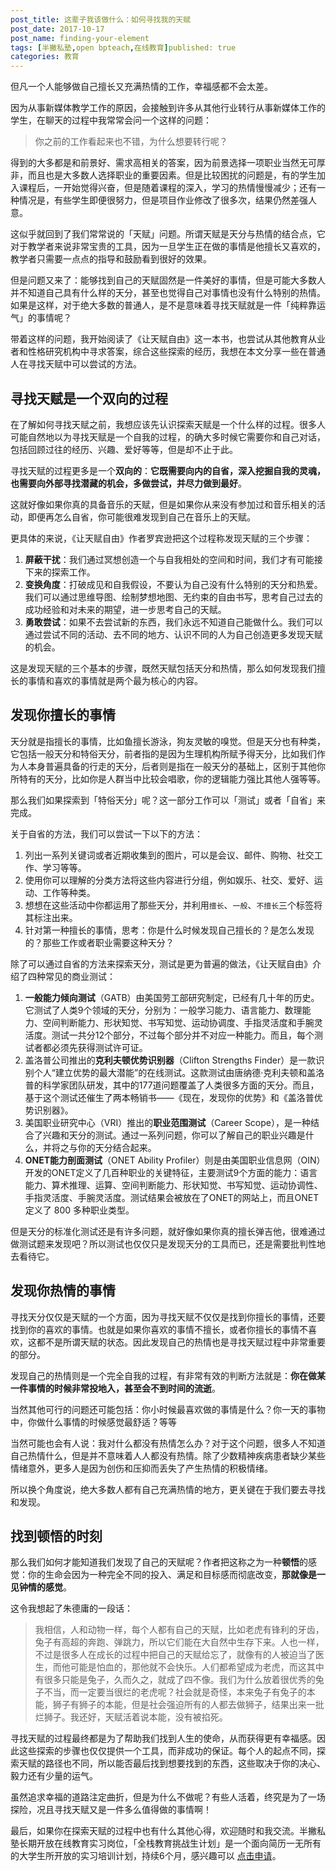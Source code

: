 ```yaml
---
post_title: 这辈子我该做什么：如何寻找我的天赋
post_date: 2017-10-17
post_name: finding-your-element
tags: [半撇私塾,open bpteach,在线教育]published: true
categories: 教育
---
```


但凡一个人能够做自己擅长又充满热情的工作，幸福感都不会太差。

因为从事新媒体教学工作的原因，会接触到许多从其他行业转行从事新媒体工作的学生，在聊天的过程中我常常会问一个这样的问题：

> 你之前的工作看起来也不错，为什么想要转行呢？

得到的大多都是和前景好、需求高相关的答案，因为前景选择一项职业当然无可厚非，而且也是大多数人选择职业的重要因素。但是比较困扰的问题是，有的学生加入课程后，一开始觉得兴奋，但是随着课程的深入，学习的热情慢慢减少；还有一种情况是，有些学生即便很努力，但是项目作业修改了很多次，结果仍然差强人意。

这似乎就回到了我们常常说的「天赋」问题。所谓天赋是天分与热情的结合点，它对于教学者来说非常宝贵的工具，因为一旦学生正在做的事情是他擅长又喜欢的，教学者只需要一点点的指导和鼓励看到很好的效果。

但是问题又来了：能够找到自己的天赋固然是一件美好的事情，但是可能大多数人并不知道自己具有什么样的天分，甚至也觉得自己对事情也没有什么特别的热情。如果是这样，对于绝大多数的普通人，是不是意味着寻找天赋就是一件「纯粹靠运气」的事情呢？

带着这样的问题，我开始阅读了《让天赋自由》这一本书，也尝试从其他教育从业者和性格研究机构中寻求答案，综合这些探索的经历，我想在本文分享一些在普通人在寻找天赋中可以尝试的方法。

## 寻找天赋是一个双向的过程

在了解如何寻找天赋之前，我想应该先认识探索天赋是一个什么样的过程。很多人可能自然地以为寻找天赋是一个自我的过程，的确大多时候它需要你和自己对话，包括回顾过往的经历、兴趣、爱好等等，但是却不止于此。

寻找天赋的过程更多是一个**双向的**：**它既需要向内的自省，深入挖掘自我的灵魂，也需要向外部寻找潜藏的机会，多做尝试，并尽力做到最好**。

这就好像如果你真的具备音乐的天赋，但是如果你从来没有参加过和音乐相关的活动，即便再怎么自省，你可能很难发现到自己在音乐上的天赋。

更具体的来说，《让天赋自由》作者罗宾逊把这个过程称发现天赋的三个步骤：

1. **屏蔽干扰**：我们通过冥想创造一个与自我相处的空间和时间，我们才有可能接下来的探索工作。
2. **变换角度**：打破成见和自我假设，不要认为自己没有什么特别的天分和热爱。我们可以通过思维导图、绘制梦想地图、无约束的自由书写，思考自己过去的成功经验和对未来的期望，进一步思考自己的天赋。
3. **勇敢尝试**：如果不去尝试新的东西，我们永远不知道自己能做什么。我们可以通过尝试不同的活动、去不同的地方、认识不同的人为自己创造更多发现天赋的机会。

这是发现天赋的三个基本的步骤，既然天赋包括天分和热情，那么如何发现我们擅长的事情和喜欢的事情就是两个最为核心的内容。

## 发现你擅长的事情

天分就是指擅长的事情，比如鱼擅长游泳，狗友灵敏的嗅觉。但是天分也有种类，它包括一般天分和特俗天分，前者指的是因为生理机构所赋予得天分，比如我们作为人本身普遍具备的行走的天分，后者则是指在一般天分的基础上，区别于其他你所特有的天分，比如你是人群当中比较会唱歌，你的逻辑能力强比其他人强等等。

那么我们如果探索到「特俗天分」呢？这一部分工作可以「测试」或者「自省」来完成。

关于自省的方法，我们可以尝试一下以下的方法：

1. 列出一系列关键词或者近期收集到的图片，可以是会议、邮件、购物、社交工作、学习等等。
2. 使用你可以理解的分类方法将这些内容进行分组，例如娱乐、社交、爱好、运动、工作等种类。
3. 想想在这些活动中你都运用了那些天分，并利用`擅长`、`一般`、`不擅长`三个标签将其标注出来。
4. 针对第一种擅长的事情，思考：你是什么时候发现自己擅长的？是怎么发现的？那些工作或者职业需要这种天分？

除了可以通过自省的方法来探索天分，测试是更为普遍的做法，《让天赋自由》介绍了四种常见的商业测试：

1. **一般能力倾向测试**（GATB）由美国劳工部研究制定，已经有几十年的历史。它测试了人类9个领域的天分，分别为：一般学习能力、语言能力、数理能力、空间判断能力、形状知觉、书写知觉、运动协调度、手指灵活度和手腕灵活度。测试一共分12个部分，不过每个部分并不对应一种能力。而且，每个测试者都必须先获得测试许可证。
2. 盖洛普公司推出的**克利夫顿优势识别器**（Clifton Strengths Finder）是一款识别个人“建立优势的最大潜能”的在线测试。这款测试由唐纳德·克利夫顿和盖洛普的科学家团队研发，其中的177道问题覆盖了人类很多方面的天分。而且，基于这个测试还催生了两本畅销书——《现在，发现你的优势》和《盖洛普优势识别器》。
3. 美国职业研究中心（VRI）推出的**职业范围测试**（Career Scope），是一种结合了兴趣和天分的测试。通过一系列问题，你可以了解自己的职业兴趣是什么，并将之与你的天分结合起来。
4. **ONET能力剖面测试**（ONET Ability Profiler）则是由美国职业信息网（OIN）开发的ONET定义了几百种职业的关键特征，主要测试9个方面的能力：语言能力、算术推理、运算、空间判断能力、形状知觉、书写知觉、运动协调性、手指灵活度、手腕灵活度。测试结果会被放在了ONET的网站上，而且ONET定义了 800 多种职业类型。

但是天分的标准化测试还是有许多问题，就好像如果你真的擅长弹吉他，很难通过做测试题来发现吧？所以测试也仅仅只是发现天分的工具而已，还是需要批判性地去看待它。

## 发现你热情的事情

寻找天分仅仅是天赋的一个方面，因为寻找天赋不仅仅是找到你擅长的事情，还要找到你的喜欢的事情。也就是如果你喜欢的事情不擅长，或者你擅长的事情不喜欢，这都不是所谓天赋的状态。因此发现自己的热情也是寻找天赋过程中非常重要的部分。

发现自己的热情则是一个完全自我的过程，有非常有效的判断方法就是：**你在做某一件事情的时候非常投地入，甚至会不到时间的流逝**。

当然其他可行的问题还可能包括：你小时候最喜欢做的事情是什么？你一天的事物中，你做什么事情的时候感觉最舒适？等等

当然可能也会有人说：我对什么都没有热情怎么办？对于这个问题，很多人不知道自己热情什么，但是并不意味着人人都没有热情。除了少数精神疾病患者缺少某些情绪意外，更多人是因为创伤和压抑而丢失了产生热情的积极情绪。

所以换个角度说，绝大多数人都有自己充满热情的地方，更关键在于我们要去寻找和发现。

## 找到顿悟的时刻

那么我们如何才能知道我们发现了自己的天赋呢？作者把这称之为一种**顿悟**的感觉：你的生命会因为一种完全不同的投入、满足和目标感而彻底改变，**那就像是一见钟情的感觉**。

这令我想起了朱德庸的一段话：

> 我相信，人和动物一样，每个人都有自己的天赋，比如老虎有锋利的牙齿，兔子有高超的奔跑、弹跳力，所以它们能在大自然中生存下来。人也一样，不过是很多人在成长的过程中把自己的天赋给忘了，就像有的人被迫当了医生，而他可能是怕血的，那他就不会快乐。人们都希望成为老虎，而这其中有很多只能是兔子，久而久之，就成了四不像。我们为什么放着很优秀的兔子不当，而一定要当很烂的老虎呢？社会就是奇怪，本来兔子有兔子的本能，狮子有狮子的本能，但是社会强迫所有的人都去做狮子，结果出来一批烂狮子。我还好，天赋活着说本能，没有被掐死。

寻找天赋的过程最终都是为了帮助我们找到人生的使命，从而获得更有幸福感。因此这些探索的步骤也仅仅提供一个工具，而非成功的保证。每个人的起点不同，探索天赋的路径也不同，所以能否最后找到想要找到的东西，这些取决于你的决心、毅力还有少量的运气。

虽然追求幸福的道路注定曲折，但是为什么不做呢？有些人活着，终究是为了一场探险，况且寻找天赋又是一件多么值得做的事情啊！

最后，如果你在探索天赋的过程中也有什么其他心得，欢迎随时和我交流。半撇私塾长期开放在线教育实习岗位，「全栈教育挑战生计划」是一个面向简历一无所有的大学生所开放的实习培训计划，持续6个月，感兴趣可以 [点击申请](http://www.bpteach.com/join-us?utm_source=bpteach.com&utm_medium=referral&utm_campaign=fsec-bp&utm_term=element&utm_content=textlink)。